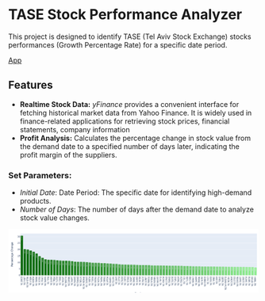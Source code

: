 # TASE Stock Performance Analyzer

This project is designed to identify TASE (Tel Aviv Stock Exchange) stocks performances (Growth Percentage Rate) for a specific date period.

[App](https://huggingface.co/spaces/reab5555/TASE-Stock-Performance-Analyzer)

## Features
- **Realtime Stock Data:** *yFinance* provides a convenient interface for fetching historical market data from Yahoo Finance. It is widely used in finance-related applications for retrieving stock prices, financial statements, company information
- **Profit Analysis:** Calculates the percentage change in stock value from the demand date to a specified number of days later, indicating the profit margin of the suppliers.   

    
### Set Parameters:    
- *Initial Date*: Date Period: The specific date for identifying high-demand products.   
- *Number of Days*: The number of days after the demand date to analyze stock value changes.   

<img src="output.png" width="800" alt="alt text">
